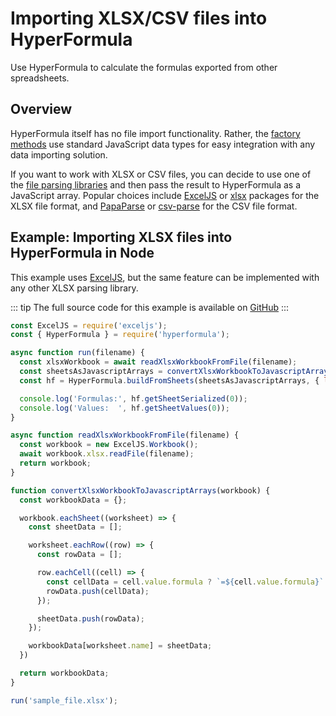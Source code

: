 # Importing XLSX/CSV files into HyperFormula

Use HyperFormula to calculate the formulas exported from other spreadsheets.

## Overview

HyperFormula itself has no file import functionality. Rather, the [factory methods](../api/classes/hyperformula.md#factories) use standard JavaScript data types for easy integration with any data importing solution.

If you want to work with XLSX or CSV files, you can decide to use one of the [file parsing libraries](https://www.npmjs.com/search?q=xlsx) and then pass the result to HyperFormula as a JavaScript array.
Popular choices include [ExcelJS](https://www.npmjs.com/package/exceljs) or [xlsx](https://www.npmjs.com/package/xlsx) packages for the XLSX file format, and [PapaParse](https://www.npmjs.com/package/papaparse) or [csv-parse](https://www.npmjs.com/package/csv-parse) for the CSV file format.

## Example: Importing XLSX files into HyperFormula in Node

This example uses [ExcelJS](https://www.npmjs.com/package/exceljs), but the same feature can be implemented with any other XLSX parsing library.

::: tip
The full source code for this example is available on [GitHub](https://github.com/handsontable/hyperformula-demos/tree/develop/read-excel-file)
:::

```js
const ExcelJS = require('exceljs');
const { HyperFormula } = require('hyperformula');

async function run(filename) {
  const xlsxWorkbook = await readXlsxWorkbookFromFile(filename);
  const sheetsAsJavascriptArrays = convertXlsxWorkbookToJavascriptArrays(xlsxWorkbook)
  const hf = HyperFormula.buildFromSheets(sheetsAsJavascriptArrays, { licenseKey: 'gpl-v3' });

  console.log('Formulas:', hf.getSheetSerialized(0));
  console.log('Values:  ', hf.getSheetValues(0));
}

async function readXlsxWorkbookFromFile(filename) {
  const workbook = new ExcelJS.Workbook();
  await workbook.xlsx.readFile(filename);
  return workbook;
}

function convertXlsxWorkbookToJavascriptArrays(workbook) {
  const workbookData = {};

  workbook.eachSheet((worksheet) => {
    const sheetData = [];

    worksheet.eachRow((row) => {
      const rowData = [];

      row.eachCell((cell) => {
        const cellData = cell.value.formula ? `=${cell.value.formula}` : cell.value;
        rowData.push(cellData);
      });

      sheetData.push(rowData);
    });

    workbookData[worksheet.name] = sheetData;
  })

  return workbookData;
}

run('sample_file.xlsx');
```

